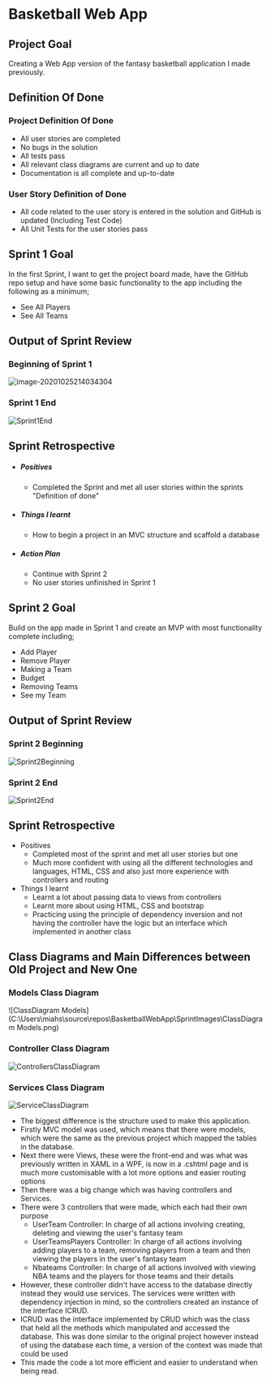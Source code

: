 

# Basketball Web App

## Project Goal

Creating a Web App version of the fantasy basketball application I made previously.

## Definition Of Done

### Project Definition Of Done

- All user stories are completed
- No bugs in the solution
- All tests pass
- All relevant class diagrams are current and up to date
- Documentation is all complete and up-to-date

### User Story Definition of Done

- All code related to the user story is entered in the solution and GitHub is updated (Including Test Code)
- All Unit Tests for the user stories pass

## Sprint 1 Goal

In the first Sprint, I want to get the project board made, have the GitHub repo setup and have some basic functionality to the app including the following as a minimum;

- See All Players
- See All Teams

## Output of Sprint Review

### Beginning of Sprint 1

![image-20201025214034304](C:\Users\miahs\source\repos\BasketballWebApp\SprintImages\Sprint1Beginning)

### Sprint 1 End

![Sprint1End](C:\Users\miahs\source\repos\BasketballWebApp\SprintImages\Sprint1End.png)

## Sprint Retrospective

- ##### Positives

  - Completed the Sprint and met all user stories within the sprints "Definition of done"

- ##### Things I learnt

  - How to begin a project in an MVC structure and scaffold a database

- ##### Action Plan

  - Continue with Sprint 2
  - No user stories unfinished in Sprint 1

## Sprint 2 Goal

Build on the app made in Sprint 1 and create an MVP with most functionality complete including;
- Add Player
- Remove Player
- Making a Team
- Budget
- Removing Teams
- See my Team

## Output of Sprint Review

### Sprint 2 Beginning

![Sprint2Beginning](C:\Users\miahs\source\repos\BasketballWebApp\SprintImages\Sprint2Beginning.png)

### Sprint 2 End

![Sprint2End](C:\Users\miahs\source\repos\BasketballWebApp\SprintImages\Sprint2End.png)

## Sprint Retrospective

- Positives
  - Completed most of the sprint and met all user stories but one
  - Much more confident with using all the different technologies and languages, HTML, CSS and also just more experience with controllers and routing
- Things I learnt
  - Learnt a lot about passing data to views from controllers
  - Learnt more about using HTML, CSS and bootstrap
  - Practicing using the principle of dependency inversion and not having the controller have the logic but an interface which implemented in another class

## Class Diagrams and Main Differences between Old Project and New One

### Models Class Diagram

![ClassDiagram Models](C:\Users\miahs\source\repos\BasketballWebApp\SprintImages\ClassDiagram Models.png)

### Controller Class Diagram

![ControllersClassDiagram](C:\Users\miahs\source\repos\BasketballWebApp\SprintImages\ControllersClassDiagram.png)

### Services Class Diagram

![ServiceClassDiagram](C:\Users\miahs\source\repos\BasketballWebApp\SprintImages\ServiceClassDiagram.png)



- The biggest difference is the structure used to make this application. 
- Firstly MVC model was used, which means that there were models, which were the same as the previous project which mapped the tables in the database.
- Next there were Views, these were the front-end and was what was previously written in XAML in a WPF, is now in a .cshtml page and is much more customisable with a lot more options and easier routing options
- Then there was a big change which was having controllers and Services.
- There were 3 controllers that were made, which each had their own purpose
  - UserTeam Controller: In charge of all actions involving creating, deleting and viewing the user's fantasy team
  - UserTeamsPlayers Controller: In charge of all actions involving adding players to a team, removing players from a team and then viewing the players in the user's fantasy team
  - Nbateams Controller: In charge of all actions involved with viewing NBA teams and the players for those teams and their details
- However, these controller didn't have access to the database directly instead they would use services. The services were written with dependency injection in mind, so the controllers created an instance of the interface ICRUD.
- ICRUD was the interface implemented by CRUD which was the class that held all the methods which manipulated and accessed the database. This was done similar to the original project however instead of using the database each time, a version of the context was made that could be used
- This made the code a lot more efficient and easier to understand when being read.

## 